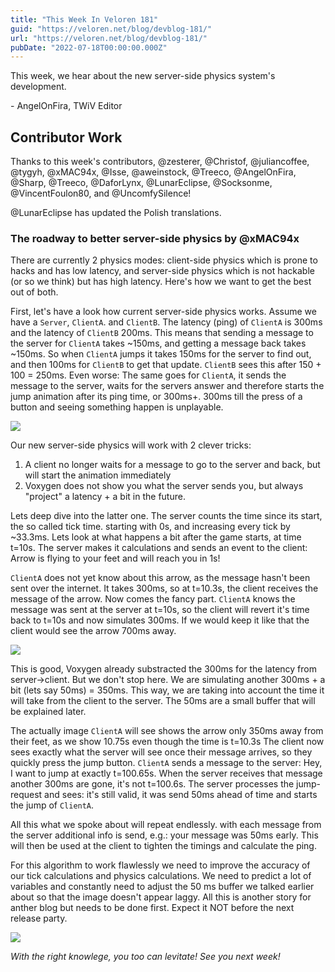 ```yaml
---
title: "This Week In Veloren 181"
guid: "https://veloren.net/blog/devblog-181/"
url: "https://veloren.net/blog/devblog-181/"
pubDate: "2022-07-18T00:00:00.000Z"
---
```


This week, we hear about the new server-side physics system's development.

\- AngelOnFira, TWiV Editor

## Contributor Work

Thanks to this week's contributors, @zesterer, @Christof, @juliancoffee, @tygyh, @xMAC94x, @Isse, @aweinstock, @Treeco, @AngelOnFira, @Sharp, @Treeco, @DaforLynx, @LunarEclipse, @Socksonme, @VincentFoulon80, and @UncomfySilence!

@LunarEclipse has updated the Polish translations.

### The roadway to better server-side physics by @xMAC94x

There are currently 2 physics modes: client-side physics which is prone to hacks and has low latency, and server-side physics which is not hackable (or so we think) but has high latency. Here's how we want to get the best out of both.

First, let's have a look how current server-side physics works. Assume we have a `Server`, `ClientA`. and `ClientB`. The latency (ping) of `ClientA` is 300ms and the latency of `ClientB` 200ms. This means that sending a message to the server for `ClientA` takes ~150ms, and getting a message back takes ~150ms. So when `ClientA` jumps it takes 150ms for the server to find out, and then 100ms for `ClientB` to get that update. `ClientB` sees this after 150 + 100 = 250ms. Even worse: The same goes for `ClientA`, it sends the message to the server, waits for the servers answer and therefore starts the jump animation after its ping time, or 300ms+. 300ms till the press of a button and seeing something happen is unplayable.

![](https://s3.eu-central-2.wasabisys.com/veloren-blog/cdn/634860358623821835/1003511049808515212/screenshot_1659245074305.png)

Our new server-side physics will work with 2 clever tricks:

1.  A client no longer waits for a message to go to the server and back, but will start the animation immediately
2.  Voxygen does not show you what the server sends you, but always "project" a latency + a bit in the future.

Lets deep dive into the latter one. The server counts the time since its start, the so called tick time. starting with 0s, and increasing every tick by ~33.3ms. Lets look at what happens a bit after the game starts, at time t=10s. The server makes it calculations and sends an event to the client: Arrow is flying to your feet and will reach you in 1s!

`ClientA` does not yet know about this arrow, as the message hasn't been sent over the internet. It takes 300ms, so at t=10.3s, the client receives the message of the arrow. Now comes the fancy part. `ClientA` knows the message was sent at the server at t=10s, so the client will revert it's time back to t=10s and now simulates 300ms. If we would keep it like that the client would see the arrow 700ms away.

![](https://s3.eu-central-2.wasabisys.com/veloren-blog/cdn/634860358623821835/1001601909901238272/screenshot_1658870677008.png)

This is good, Voxygen already substracted the 300ms for the latency from server->client. But we don't stop here. We are simulating another 300ms + a bit (lets say 50ms) = 350ms. This way, we are taking into account the time it will take from the client to the server. The 50ms are a small buffer that will be explained later.

The actually image `ClientA` will see shows the arrow only 350ms away from their feet, as we show 10.75s even though the time is t=10.3s The client now sees exactly what the server will see once their message arrives, so they quickly press the jump button. `ClientA` sends a message to the server: Hey, I want to jump at exactly t=100.65s. When the server receives that message another 300ms are gone, it's not t=100.6s. The server processes the jump-request and sees: it's still valid, it was send 50ms ahead of time and starts the jump of `ClientA`.

All this what we spoke about will repeat endlessly. with each message from the server additional info is send, e.g.: your message was 50ms early. This will then be used at the client to tighten the timings and calculate the ping.

For this algorithm to work flawlessly we need to improve the accuracy of our tick calculations and physics calculations. We need to predict a lot of variables and constantly need to adjust the 50 ms buffer we talked earlier about so that the image doesn't appear laggy. All this is another story for anther blog but needs to be done first. Expect it NOT before the next release party.

![](https://s3.eu-central-2.wasabisys.com/veloren-blog/cdn/523568428905398283/999437669383819274/unknown.png)

_With the right knowlege, you too can levitate! See you next week!_
